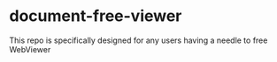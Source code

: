 # document-free-viewer
This repo is specifically designed for any users having a needle to free  WebViewer
